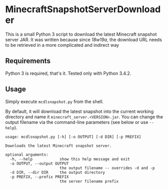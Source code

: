 # MinecraftSnapshotServerDownloader
This is a small Python 3 script to download the latest Minecraft snapshot server JAR.
It was written because since _18w19a_, the download URL needs to be retrieved in a more complicated and indirect way

## Requirements
Python 3 is required, that's it. Tested only with Python 3.4.2.

## Usage
Simply execute `mcdlsnapshot.py` from the shell.

By default, it will download the latest snapshot into the current working directory and name it `minecraft_server.<VERSION>.jar`.
You can change the output filename via the command-line parameters (see below or use `--help`).

```
usage: mcdlsnapshot.py [-h] [-o OUTPUT] [-d DIR] [-p PREFIX]

Downloads the latest Minecraft snapshot server.

optional arguments:
  -h, --help            show this help message and exit
  -o OUTPUT, --output OUTPUT
                        the output filename -- overrides -d and -p
  -d DIR, --dir DIR     the output directory
  -p PREFIX, --prefix PREFIX
                        the server filename prefix
```
